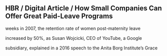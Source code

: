 ## HBR / Digital Article / How Small Companies Can Offer Great Paid-Leave Programs

weeks in 2007, the retention rate of women post-maternity leave

increased by 50%, as Susan Wojcicki, CEO of YouTube, a Google

subsidiary, explained in a 2016 speech to the Anita Borg Institute’s Grace